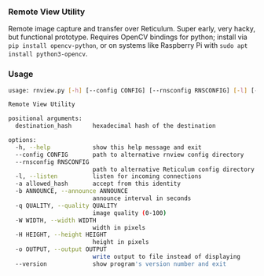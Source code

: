 ### Remote View Utility

Remote image capture and transfer over Reticulum. Super early, very hacky, but functional prototype. Requires OpenCV bindings for python; install via `pip install opencv-python`, or on systems like Raspberry Pi with `sudo apt install python3-opencv`.

### Usage

```bash
usage: rnview.py [-h] [--config CONFIG] [--rnsconfig RNSCONFIG] [-l] [-a allowed_hash] [-b ANNOUNCE] [-q QUALITY] [-W WIDTH] [-H HEIGHT] [-o OUTPUT] [--version] [destination_hash]

Remote View Utility

positional arguments:
  destination_hash      hexadecimal hash of the destination

options:
  -h, --help            show this help message and exit
  --config CONFIG       path to alternative rnview config directory
  --rnsconfig RNSCONFIG
                        path to alternative Reticulum config directory
  -l, --listen          listen for incoming connections
  -a allowed_hash       accept from this identity
  -b ANNOUNCE, --announce ANNOUNCE
                        announce interval in seconds
  -q QUALITY, --quality QUALITY
                        image quality (0-100)
  -W WIDTH, --width WIDTH
                        width in pixels
  -H HEIGHT, --height HEIGHT
                        height in pixels
  -o OUTPUT, --output OUTPUT
                        write output to file instead of displaying
  --version             show program's version number and exit
```